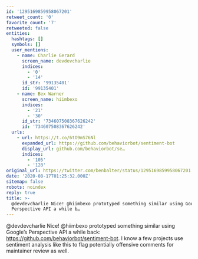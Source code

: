 ```yaml
---
id: '1295169859958067201'
retweet_count: '0'
favorite_count: '7'
retweeted: false
entities:
  hashtags: []
  symbols: []
  user_mentions:
    - name: Charlie Gerard
      screen_name: devdevcharlie
      indices:
        - '0'
        - '14'
      id_str: '99135401'
      id: '99135401'
    - name: Bex Warner
      screen_name: hiimbexo
      indices:
        - '21'
        - '30'
      id_str: '734607508367626242'
      id: '734607508367626242'
  urls:
    - url: https://t.co/6tO9mS76Nl
      expanded_url: https://github.com/behaviorbot/sentiment-bot
      display_url: github.com/behaviorbot/se…
      indices:
        - '105'
        - '128'
original_url: https://twitter.com/benbalter/status/1295169859958067201
date: '2020-08-17T01:25:32.000Z'
sitemap: false
robots: noindex
reply: true
title: >-
  @devdevcharlie Nice! @hiimbexo prototyped something similar using Google’s
  Perspective API a while b…
---
```


@devdevcharlie Nice! @hiimbexo prototyped something similar using Google’s Perspective API a while back: https://github.com/behaviorbot/sentiment-bot. I know a few projects use sentiment analysis like this to flag potentially offensive comments for maintainer review as well.